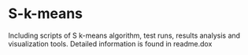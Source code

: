 # S-k-means
Including scripts of S k-means algorithm, test runs, results analysis and visualization tools.
Detailed information is found in readme.dox
